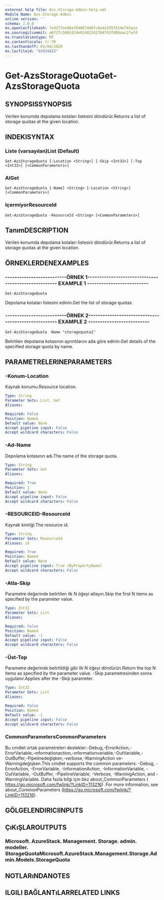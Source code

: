 ```yaml
---
external help file: Azs.Storage.Admin-help.xml
Module Name: Azs.Storage.Admin
online version: ''
schema: 2.0.0
ms.openlocfilehash: 7e4277ee88af840674d6fc8e4e2d5f614e745ace
ms.sourcegitcommit: a6f2fc500242de6248224278d743fd09aac2fafd
ms.translationtype: MT
ms.contentlocale: tr-TR
ms.lasthandoff: 03/04/2020
ms.locfileid: "93934825"
---
```

# <span data-ttu-id="b409b-101">Get-AzsStorageQuota</span><span class="sxs-lookup"><span data-stu-id="b409b-101">Get-AzsStorageQuota</span></span>

## <span data-ttu-id="b409b-102">SYNOPSIS</span><span class="sxs-lookup"><span data-stu-id="b409b-102">SYNOPSIS</span></span>
<span data-ttu-id="b409b-103">Verilen konumda depolama kotaları listesini döndürür.</span><span class="sxs-lookup"><span data-stu-id="b409b-103">Returns a list of storage quotas at the given location.</span></span>

## <span data-ttu-id="b409b-104">INDEKI</span><span class="sxs-lookup"><span data-stu-id="b409b-104">SYNTAX</span></span>

### <span data-ttu-id="b409b-105">Liste (varsayılan)</span><span class="sxs-lookup"><span data-stu-id="b409b-105">List (Default)</span></span>
```
Get-AzsStorageQuota [-Location <String>] [-Skip <Int32>] [-Top <Int32>] [<CommonParameters>]
```

### <span data-ttu-id="b409b-106">Al</span><span class="sxs-lookup"><span data-stu-id="b409b-106">Get</span></span>
```
Get-AzsStorageQuota [-Name] <String> [-Location <String>] [<CommonParameters>]
```

### <span data-ttu-id="b409b-107">Içermiyor</span><span class="sxs-lookup"><span data-stu-id="b409b-107">ResourceId</span></span>
```
Get-AzsStorageQuota -ResourceId <String> [<CommonParameters>]
```

## <span data-ttu-id="b409b-108">Tanım</span><span class="sxs-lookup"><span data-stu-id="b409b-108">DESCRIPTION</span></span>
<span data-ttu-id="b409b-109">Verilen konumda depolama kotaları listesini döndürür.</span><span class="sxs-lookup"><span data-stu-id="b409b-109">Returns a list of storage quotas at the given location.</span></span>

## <span data-ttu-id="b409b-110">ÖRNEKLERDEN</span><span class="sxs-lookup"><span data-stu-id="b409b-110">EXAMPLES</span></span>

### <span data-ttu-id="b409b-111">--------------------------ÖRNEK 1--------------------------</span><span class="sxs-lookup"><span data-stu-id="b409b-111">-------------------------- EXAMPLE 1 --------------------------</span></span>
```
Get-AzsStorageQuota
```

<span data-ttu-id="b409b-112">Depolama kotaları listesini edinin.</span><span class="sxs-lookup"><span data-stu-id="b409b-112">Get the list of storage quotas.</span></span>

### <span data-ttu-id="b409b-113">--------------------------ÖRNEK 2--------------------------</span><span class="sxs-lookup"><span data-stu-id="b409b-113">-------------------------- EXAMPLE 2 --------------------------</span></span>
```
Get-AzsStorageQuota -Name "storagequota1"
```

<span data-ttu-id="b409b-114">Belirtilen depolama kotasının ayrıntılarını ada göre edinin.</span><span class="sxs-lookup"><span data-stu-id="b409b-114">Get details of the specified storage quota by name.</span></span>

## <span data-ttu-id="b409b-115">PARAMETRELERINE</span><span class="sxs-lookup"><span data-stu-id="b409b-115">PARAMETERS</span></span>

### <span data-ttu-id="b409b-116">-Konum</span><span class="sxs-lookup"><span data-stu-id="b409b-116">-Location</span></span>
<span data-ttu-id="b409b-117">Kaynak konumu.</span><span class="sxs-lookup"><span data-stu-id="b409b-117">Resource location.</span></span>

```yaml
Type: String
Parameter Sets: List, Get
Aliases: 

Required: False
Position: Named
Default value: None
Accept pipeline input: False
Accept wildcard characters: False
```

### <span data-ttu-id="b409b-118">-Ad</span><span class="sxs-lookup"><span data-stu-id="b409b-118">-Name</span></span>
<span data-ttu-id="b409b-119">Depolama kotasının adı.</span><span class="sxs-lookup"><span data-stu-id="b409b-119">The name of the storage quota.</span></span>

```yaml
Type: String
Parameter Sets: Get
Aliases: 

Required: True
Position: 1
Default value: None
Accept pipeline input: False
Accept wildcard characters: False
```

### <span data-ttu-id="b409b-120">-RESOURCEID</span><span class="sxs-lookup"><span data-stu-id="b409b-120">-ResourceId</span></span>
<span data-ttu-id="b409b-121">Kaynak kimliği.</span><span class="sxs-lookup"><span data-stu-id="b409b-121">The resource id.</span></span>

```yaml
Type: String
Parameter Sets: ResourceId
Aliases: id

Required: True
Position: Named
Default value: None
Accept pipeline input: True (ByPropertyName)
Accept wildcard characters: False
```

### <span data-ttu-id="b409b-122">-Atla</span><span class="sxs-lookup"><span data-stu-id="b409b-122">-Skip</span></span>
<span data-ttu-id="b409b-123">Parametre değerinde belirtilen ilk N öğeyi atlayın.</span><span class="sxs-lookup"><span data-stu-id="b409b-123">Skip the first N items as specified by the parameter value.</span></span>

```yaml
Type: Int32
Parameter Sets: List
Aliases: 

Required: False
Position: Named
Default value: -1
Accept pipeline input: False
Accept wildcard characters: False
```

### <span data-ttu-id="b409b-124">-Üst</span><span class="sxs-lookup"><span data-stu-id="b409b-124">-Top</span></span>
<span data-ttu-id="b409b-125">Parametre değerinde belirtildiği gibi ilk N öğeyi döndürün.</span><span class="sxs-lookup"><span data-stu-id="b409b-125">Return the top N items as specified by the parameter value.</span></span>
<span data-ttu-id="b409b-126">-Skip parametresinden sonra uygulanır.</span><span class="sxs-lookup"><span data-stu-id="b409b-126">Applies after the -Skip parameter.</span></span>

```yaml
Type: Int32
Parameter Sets: List
Aliases: 

Required: False
Position: Named
Default value: -1
Accept pipeline input: False
Accept wildcard characters: False
```

### <span data-ttu-id="b409b-127">CommonParameters</span><span class="sxs-lookup"><span data-stu-id="b409b-127">CommonParameters</span></span>
<span data-ttu-id="b409b-128">Bu cmdlet ortak parametreleri destekler:-Debug,-ErrorAction,-ErrorVariable,-ınformationaction,-ınformationvariable,-OutVariable,-OutBuffer,-Pipelinedeğişken,-verbose,-WarningAction ve-Warningdeğişken.</span><span class="sxs-lookup"><span data-stu-id="b409b-128">This cmdlet supports the common parameters: -Debug, -ErrorAction, -ErrorVariable, -InformationAction, -InformationVariable, -OutVariable, -OutBuffer, -PipelineVariable, -Verbose, -WarningAction, and -WarningVariable.</span></span> <span data-ttu-id="b409b-129">Daha fazla bilgi için bkz about_CommonParameters ( https://go.microsoft.com/fwlink/?LinkID=113216) .</span><span class="sxs-lookup"><span data-stu-id="b409b-129">For more information, see about_CommonParameters (https://go.microsoft.com/fwlink/?LinkID=113216).</span></span>

## <span data-ttu-id="b409b-130">GÖLGELENDIRICI</span><span class="sxs-lookup"><span data-stu-id="b409b-130">INPUTS</span></span>

## <span data-ttu-id="b409b-131">ÇıKıŞLAR</span><span class="sxs-lookup"><span data-stu-id="b409b-131">OUTPUTS</span></span>

### <span data-ttu-id="b409b-132">Microsoft. AzureStack. Management. Storage. admin. modeller. StorageQuota</span><span class="sxs-lookup"><span data-stu-id="b409b-132">Microsoft.AzureStack.Management.Storage.Admin.Models.StorageQuota</span></span>

## <span data-ttu-id="b409b-133">NOTLARıNDA</span><span class="sxs-lookup"><span data-stu-id="b409b-133">NOTES</span></span>

## <span data-ttu-id="b409b-134">ILGILI BAĞLANTıLAR</span><span class="sxs-lookup"><span data-stu-id="b409b-134">RELATED LINKS</span></span>

